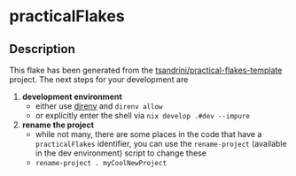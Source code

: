 # practicalFlakes

## Description

This flake has been generated from the
[tsandrini/practical-flakes-template](https://github.com/tsandrini/practical-flakes-template/)
project. The next steps for your development are

1. **development environment**
   - either use [direnv](https://github.com/direnv/direnv) and `direnv allow`
   - or explicitly enter the shell via `nix develop .#dev --impure`
2. **rename the project**
   - while not many, there are some places in the code that have a `practicalFlakes`
     identifier, you can use the `rename-project` (available in the dev environment)
     script to change these
   - `rename-project . myCoolNewProject`
